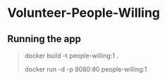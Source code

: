 # Volunteer-People-Willing

## Running the app

> docker build -t people-willing:1 . 
>
> docker run -d -p 8080:80 people-willing:1
